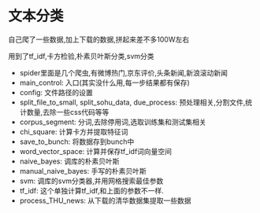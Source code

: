 # 文本分类

自己爬了一些数据,加上下载的数据,拼起来差不多100W左右

用到了tf_idf,卡方检验,朴素贝叶斯分类,svm分类

* spider里面是几个爬虫,有微博热门,京东评价,头条新闻,新浪滚动新闻
* main_control: 入口(其实没什么用,每一步结果都有保存)
* config: 文件路径的设置
* split_file_to_small, split_sohu_data, due_process: 预处理相关,分割文件,统计数量,去除一些css代码等等
* corpus_segment: 分词,去除停用词,选取训练集和测试集相关
* chi_square: 计算卡方并提取特征词
* save_to_bunch: 将数据存到bunch中
* word_vector_space: 计算并保存tf_idf词向量空间
* naive_bayes: 调库的朴素贝叶斯
* manual_naive_bayes: 手写的朴素贝叶斯
* svm: 调库的svm分类器,并用网格搜索最佳参数
* tf_idf: 这个单独计算tf_idf,和上面的参数不一样.
* process_THU_news: 从下载的清华数据集提取一些数据

